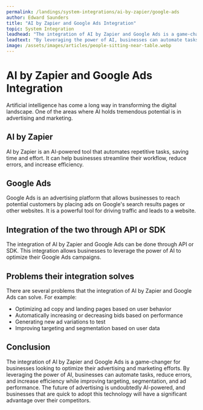 ```yaml
---
permalink: /landings/system-integrations/ai-by-zapier/google-ads
author: Edward Saunders
title: "AI by Zapier and Google Ads Integration"
topic: System Integration
leadhead: "The integration of AI by Zapier and Google Ads is a game-changer for businesses looking to optimize their advertising and marketing efforts"
leadtext: "By leveraging the power of AI, businesses can automate tasks, reduce errors, and increase efficiency while improving targeting, segmentation, and ad performance. The future of advertising is undoubtedly AI-powered, and businesses that are quick to adopt this technology will have a significant advantage over their competitors."
image: /assets/images/articles/people-sitting-near-table.webp
---
```

<div class="arttext">   <h1>AI by Zapier and Google Ads Integration</h1>
   <p>Artificial intelligence has come a long way in transforming the digital landscape. One of the areas where AI holds tremendous potential is in advertising and marketing.</p>

   <h2>AI by Zapier</h2>
   <p>AI by Zapier is an AI-powered tool that automates repetitive tasks, saving time and effort. It can help businesses streamline their workflow, reduce errors, and increase efficiency.</p>

   <h2>Google Ads</h2>
   <p>Google Ads is an advertising platform that allows businesses to reach potential customers by placing ads on Google's search results pages or other websites. It is a powerful tool for driving traffic and leads to a website.</p>

   <h2>Integration of the two through API or SDK</h2>
   <p>The integration of AI by Zapier and Google Ads can be done through API or SDK. This integration allows businesses to leverage the power of AI to optimize their Google Ads campaigns.</p>

   <h2>Problems their integration solves</h2>
   <p>There are several problems that the integration of AI by Zapier and Google Ads can solve. For example:</p>
   <ul>
      <li>Optimizing ad copy and landing pages based on user behavior</a></li>
      <li>Automatically increasing or decreasing bids based on performance</li>
      <li>Generating new ad variations to test</li>
      <li>Improving targeting and segmentation based on user data</li>
   </ul>

   <h2>Conclusion</h2>
   <p>The integration of AI by Zapier and Google Ads is a game-changer for businesses looking to optimize their advertising and marketing efforts. By leveraging the power of AI, businesses can automate tasks, reduce errors, and increase efficiency while improving targeting, segmentation, and ad performance. The future of advertising is undoubtedly AI-powered, and businesses that are quick to adopt this technology will have a significant advantage over their competitors.</p>
</div>